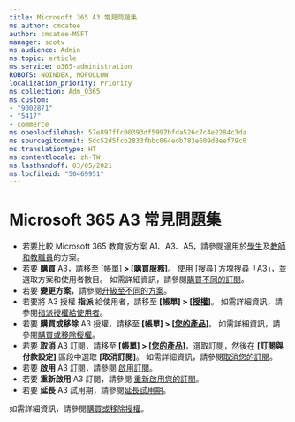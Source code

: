 ```yaml
---
title: Microsoft 365 A3 常見問題集
ms.author: cmcatee
author: cmcatee-MSFT
manager: scotv
ms.audience: Admin
ms.topic: article
ms.service: o365-administration
ROBOTS: NOINDEX, NOFOLLOW
localization_priority: Priority
ms.collection: Adm_O365
ms.custom:
- "9002871"
- "5417"
- commerce
ms.openlocfilehash: 57e897ffc00393df5997bfda526c7c4e2284c3da
ms.sourcegitcommit: 5dc52d5fcb2833fbbc064edb783e609d8eef79c0
ms.translationtype: HT
ms.contentlocale: zh-TW
ms.lasthandoff: 03/05/2021
ms.locfileid: "50469951"
---
```

# <a name="microsoft-365-a3-faq"></a>Microsoft 365 A3 常見問題集

- 若要比較 Microsoft 365 教育版方案 A1、A3、A5，請參閱適用於[學生](https://www.microsoft.com/microsoft-365/academic/compare-office-365-education-plans?activetab=tab:primaryr1)及[教師和教職員](https://www.microsoft.com/microsoft-365/academic/compare-office-365-education-plans?activetab=tab:primaryr2)的方案。
- 若要 **購買** A3，請移至 [帳單]**[ > [購買服務]](https://go.microsoft.com/fwlink/p/?linkid=868433)**。 使用 [搜尋] 方塊搜尋「A3」，並選取方案和使用者數目。 如需詳細資訊，請參閱[購買不同的訂閱](https://docs.microsoft.com/microsoft-365/commerce/try-or-buy-microsoft-365#buy-a-different-subscription)。
- 若要 **變更方案**，請參閱[升級至不同的方案](https://docs.microsoft.com/microsoft-365/commerce/subscriptions/upgrade-to-different-plan)。
- 若要將 A3 授權 **指派** 給使用者，請移至 **[帳單] > [[授權](https://go.microsoft.com/fwlink/p/?linkid=842264)]**。 如需詳細資訊，請參閱[指派授權給使用者](https://docs.microsoft.com/microsoft-365/admin/manage/assign-licenses-to-users)。
- 若要 **購買或移除** A3 授權，請移至 **[帳單] > [[您的產品](https://go.microsoft.com/fwlink/p/?linkid=842054)]**。 如需詳細資訊，請參閱[購買或移除授權](https://docs.microsoft.com/microsoft-365/commerce/licenses/buy-licenses)。
- 若要 **取消** A3 訂閱，請移至 **[帳單] > [[您的產品](https://go.microsoft.com/fwlink/p/?linkid=842054)]**，選取訂閱，然後在 **[訂閱與付款設定]** 區段中選取 **[取消訂閱]**。 如需詳細資訊，請參閱[取消您的訂閱](https://docs.microsoft.com/microsoft-365/commerce/subscriptions/cancel-your-subscription)。
- 若要 **啟用** A3 訂閱，請參閱 [啟用訂閱](https://docs.microsoft.com/alchemyinsights/activate-your-office-365-subscription)。
- 若要 **重新啟用** A3 訂閱，請參閱 [重新啟用您的訂閱](https://docs.microsoft.com/alchemyinsights/reactivate-your-subscription)。
- 若要 **延長** A3 試用期，請參閱[延長試用期](https://docs.microsoft.com/microsoft-365/commerce/extend-your-trial)。

如需詳細資訊，請參閱[購買或移除授權](https://docs.microsoft.com/microsoft-365/commerce/licenses/buy-licenses)。